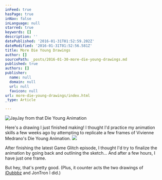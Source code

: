 ```yaml
---
inFeed: true
hasPage: true
inNav: false
inLanguage: null
starred: true
keywords: []
description: ''
datePublished: '2016-01-31T01:52:59.202Z'
dateModified: '2016-01-31T01:52:56.581Z'
title: More Die Young Drawings
author: []
sourcePath: _posts/2016-01-30-more-die-young-drawings.md
published: true
authors: []
publisher:
  name: null
  domain: null
  url: null
  favicon: null
url: more-die-young-drawings/index.html
_type: Article

---
```

![JayJay from that Die Young Animation](https://the-grid-user-content.s3-us-west-2.amazonaws.com/eec07547-2a5a-44ba-b958-bdc18e7386d0.jpg)

Here's a drawing I just finished making! I thought I'd practice my animation skills a few weeks ago by attempting to replicate a few frames of Vivienne Medrano's Die Young Animation.
![](https://s3-us-west-2.amazonaws.com/the-grid-img/p/2818de8622b7ad3a0a823b9f4639ca7b8a4a6279.gif)

After finishing the latest Game Glitch episode, I thought I'd try to finalize the animation by going back and outlining the sketch... And after a few hours, I have just one frame.

But hey, that's pretty good. (Plus, it counter acts the two drawings of [iDubbbz][0] and JonTron I did.)

[0]: http://40.media.tumblr.com/7a05b6ec1729798c83a9c1a13670dbd8/tumblr_inline_o1snt4vrFU1t480so_250.png